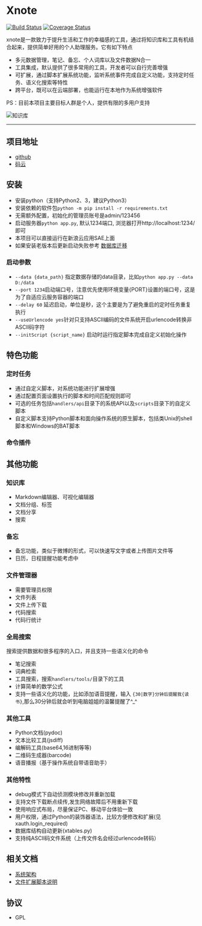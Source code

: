# Xnote

[![Build Status](https://travis-ci.org/xupingmao/xnote.svg?branch=master)](https://travis-ci.org/xupingmao/xnote)
[![Coverage Status](https://coveralls.io/repos/github/xupingmao/xnote/badge.svg?branch=master)](https://coveralls.io/github/xupingmao/xnote?branch=master)

xnote是一款致力于提升生活和工作的幸福感的工具，通过将知识库和工具有机结合起来，提供简单好用的个人助理服务。它有如下特点

- 多元数据管理，笔记、备忘、个人词库以及文件数据N合一
- 工具集成，默认提供了很多常用的工具，开发者可以自行完善增强
- 可扩展，通过脚本扩展系统功能，监听系统事件完成自定义功能，支持定时任务、语义化搜索等特性
- 跨平台，既可以在云端部署，也能运行在本地作为系统增强软件


PS：目前本项目主要目标人群是个人，提供有限的多用户支持

![知识库](https://git.oschina.net/xupingmao/xnote/raw/master/screenshots/xnote_home.png)

-----
## 项目地址
- [github](https://github.com/xupingmao/xnote)
- [码云](https://gitee.com/xupingmao/xnote)


## 安装
- 安装python（支持Python2、3，建议Python3）
- 安装依赖的软件包```python -m pip install -r requirements.txt```
- 无需额外配置，初始化的管理员账号是admin/123456
- 启动服务器`python app.py`, 默认1234端口, 浏览器打开http://localhost:1234/ 即可
- 本项目可以直接运行在新浪云应用SAE上面
- 如果安装老版本后更新启动失败参考 [数据库迁移](./docs/db_migrate.md)

### 启动参数
- `--data {data_path}` 指定数据存储的data目录，比如`python app.py --data D:/data`
- `--port 1234`启动端口号，注意优先使用环境变量{PORT}设置的端口号，这是为了自适应云服务容器的端口
- `--delay 60` 延迟启动，单位是秒，这个主要是为了避免重启的定时任务重复执行
- `--useUrlencode yes`针对只支持ASCII编码的文件系统开启urlencode转换非ASCII码字符
- `--initScript {script_name}` 启动时运行指定脚本完成自定义初始化操作


## 特色功能

### 定时任务
- 通过自定义脚本，对系统功能进行扩展增强
- 通过配置页面设置执行的脚本和时间匹配规则即可
- 可选的任务包括`handlers/api`目录下的系统API以及`scripts`目录下的自定义脚本
- 自定义脚本支持Python脚本和面向操作系统的原生脚本，包括类Unix的shell脚本和Windows的BAT脚本

### 命令插件


## 其他功能

### 知识库
- Markdown编辑器、可视化编辑器
- 文档分组、标签
- 文档分享
- 搜索


### 备忘
- 备忘功能，类似于微博的形式，可以快速写文字或者上传图片文件等
- 日历，日程提醒功能考虑中

### 文件管理器
- 需要管理员权限
- 文件列表
- 文件上传下载
- 代码搜索
- 代码行统计

### 全局搜索

搜索提供数据和很多程序的入口，并且支持一些语义化的命令

- 笔记搜索
- 词典检索
- 工具搜索，搜索`handlers/tools/`目录下的工具
- 计算简单的数学公式
- 支持一些语义化的功能，比如添加语音提醒，输入 `{30|数字}分钟后提醒我{读书}`,那么30分钟后就会听到电脑姐姐的温馨提醒了^\_^

 
### 其他工具
- Python文档(pydoc)
- 文本比较工具(jsdiff)
- 编解码工具(base64,16进制等等)
- 二维码生成器(barcode)
- 语音播报（基于操作系统自带语音助手）

### 其他特性
- debug模式下自动侦测模块修改并重新加载
- 支持文件下载断点续传,发生网络故障后不用重新下载
- 使用响应式布局，尽量保证PC、移动平台体验一致
- 用户权限，通过Python的装饰器语法，比较方便修改和扩展(见xauth.login\_required)
- 数据库结构自动更新(xtables.py)
- 支持纯ASCII码文件系统（上传文件名会经过urlencode转码）

## 相关文档
- [系统架构](./docs/architecture.md)
- [文件扩展脚本说明](./docs/fs_plugin.md)

## 协议

- GPL

